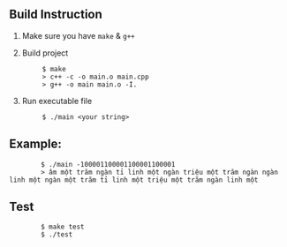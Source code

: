 Build Instruction
-

1. Make sure you have `make` & `g++`

2. Build project

            $ make
            > c++ -c -o main.o main.cpp
            > g++ -o main main.o -I.

3. Run executable file

            $ ./main <your string>

Example:
-

            $ ./main -100001100001100001100001
            > âm một trăm ngàn tỉ linh một ngàn triệu một trăm ngàn ngàn linh một ngàn một trăm tỉ linh một triệu một trăm ngàn linh một

Test
-

            $ make test
            $ ./test
